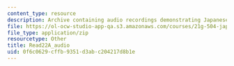 ```yaml
---
content_type: resource
description: Archive containing audio recordings demonstrating Japanese pronunciation.
file: https://ol-ocw-studio-app-qa.s3.amazonaws.com/courses/21g-504-japanese-iv-spring-2009/0f6c0629cffb9351d3abc204217d8b1e_Read22A_audio.zip
file_type: application/zip
resourcetype: Other
title: Read22A_audio
uid: 0f6c0629-cffb-9351-d3ab-c204217d8b1e
---
```

